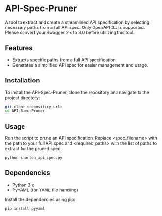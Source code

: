 # API-Spec-Pruner

A tool to extract and create a streamlined API specification by selecting necessary paths from a full API spec.
Only OpenAPI 3.x is supported. Please convert your Swagger 2.x to 3.0 before utilizing this tool.

## Features

- Extracts specific paths from a full API specification.
- Generates a simplified API spec for easier management and usage.

## Installation

To install the API-Spec-Pruner, clone the repository and navigate to the project directory:

```bash
git clone <repository-url>
cd API-Spec-Pruner
```

## Usage

Run the script to prune an API specification:
Replace <spec_filename> with the path to your full API spec and <required_paths> with the list of paths to extract for the pruned spec.

```bash
python shorten_api_spec.py
```


## Dependencies

- Python 3.x
- PyYAML (for YAML file handling)

Install the dependencies using pip:

```bash
pip install pyyaml
```
